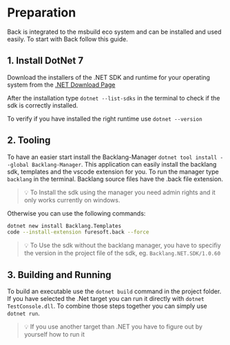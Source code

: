 # Preparation

Back is integrated to the msbuild eco system and can be installed and used easily. To start with Back follow this guide.

## 1. Install DotNet 7

Download the installers of the .NET SDK and runtime for your operating system from the [.NET Download Page](https://dotnet.microsoft.com/en-us/download/dotnet/7.0)

After the installation type `dotnet --list-sdks` in the terminal to check if the sdk is correctly installed.

To verify if you have installed the right runtime use `dotnet --version`

## 2. Tooling

To have an easier start install the Backlang-Manager `dotnet tool install --global Backlang-Manager`. This application can easily install the backlang sdk, templates and the vscode extension for you. To run the manager type `backlang` in the terminal. Backlang source files have the .back file extension.

> 💡 To Install the sdk using the manager you need admin rights and it only works currently on windows.


Otherwise you can use the following commands:

```bash
dotnet new install Backlang.Templates
code --install-extension furesoft.back --force
```

> 💡 To Use the sdk without the backlang manager, you have to specifiy the version in the project file of the sdk, eg. `Backlang.NET.SDK/1.0.60`


## 3. Building and Running

To build an executable use the `dotnet build` command in the project folder. If you have selected the .Net target you can run it directly with `dotnet TestConsole.dll`. To combine those steps together you can simply use `dotnet run`. 

> 💡 If you use another target than .NET you have to figure out by yourself how to run it
